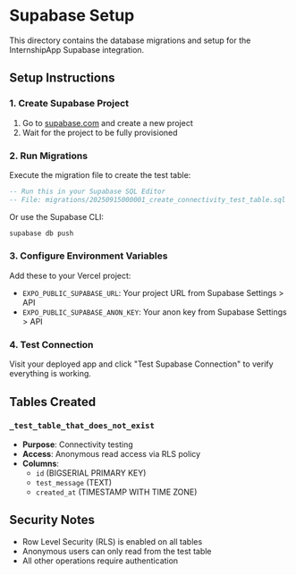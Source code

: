 # Supabase Setup

This directory contains the database migrations and setup for the InternshipApp Supabase integration.

## Setup Instructions

### 1. Create Supabase Project
1. Go to [supabase.com](https://supabase.com) and create a new project
2. Wait for the project to be fully provisioned

### 2. Run Migrations
Execute the migration file to create the test table:

```sql
-- Run this in your Supabase SQL Editor
-- File: migrations/20250915000001_create_connectivity_test_table.sql
```

Or use the Supabase CLI:
```bash
supabase db push
```

### 3. Configure Environment Variables
Add these to your Vercel project:

- `EXPO_PUBLIC_SUPABASE_URL`: Your project URL from Supabase Settings > API
- `EXPO_PUBLIC_SUPABASE_ANON_KEY`: Your anon key from Supabase Settings > API

### 4. Test Connection
Visit your deployed app and click "Test Supabase Connection" to verify everything is working.

## Tables Created

### `_test_table_that_does_not_exist`
- **Purpose**: Connectivity testing
- **Access**: Anonymous read access via RLS policy
- **Columns**:
  - `id` (BIGSERIAL PRIMARY KEY)
  - `test_message` (TEXT)
  - `created_at` (TIMESTAMP WITH TIME ZONE)

## Security Notes

- Row Level Security (RLS) is enabled on all tables
- Anonymous users can only read from the test table
- All other operations require authentication